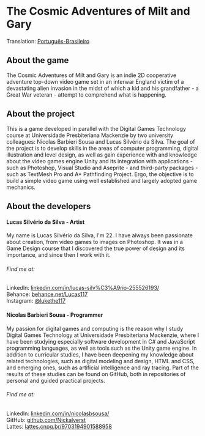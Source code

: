 # The Cosmic Adventures of Milt and Gary
Translation: [Português-Brasileiro](./README-pt.md)
## About the game
The Cosmic Adventures of Milt and Gary is an indie 2D cooperative adventure top-down video game set in an interwar England victim of a devastating alien invasion in the midst of which a kid and his grandfather - a Great War veteran - attempt to comprehend what is happening.
## About the project
This is a game developed in parallel with the Digital Games Technology course at Universidade Presbiteriana Mackenzie by two university colleagues: Nicolas Barbieri Sousa and Lucas Silvério da Silva. The goal of the project is to develop skills in the areas of computer programming, digital illustration and level design, as well as gain experience with and knowledge about the video games engine Unity and its integration with applications - such as Photoshop, Visual Studio and Aseprite - and third-party packages - such as TextMesh Pro and A* Pathfinding Project. Ergo, the objective is to build a simple video game using well established and largely adopted game mechanics.
## About the developers
#### Lucas Silvério da Silva - Artist
My name is Lucas Silvério da Silva, I'm 22. I have always been passionate about creation, from video games to images on Photoshop. It was in a Game Design course that I discovered the true power of design and its importance, and since then I work with it.
###### Find me at:
LinkedIn: [linkedin.com/in/lucas-silv%C3%A9rio-255526193/](https://www.linkedin.com/in/lucas-silv%C3%A9rio-255526193/ "linkedin.com/in/lucas-silv%C3%A9rio-255526193/")
<br/>Behance: [behance.net/Lucas117](https://www.behance.net/Lucas117 "behance.net/Lucas117")
<br/>Instagram: [@lukethe117](https://www.instagram.com/lukethe117/ "instagram.com/lukethe117/")
#### Nicolas Barbieri Sousa - Programmer
My passion for digital games and computing is the reason why I study Digital Games Technology at Universidade Presbiteriana Mackenzie, where I have been studying especially software development in C# and JavaScript programming languages, as well as tools such as the Unity game engine. In addition to curricular studies, I have been deepening my knowledge about related technologies, such as digital modeling and design, HTML and CSS, and emerging ones, such as artificial intelligence and ray tracing. Part of the results of these studies can be found on GitHub, both in repositories of personal and guided practical projects.
###### Find me at:
LinkedIn: [linkedin.com/in/nicolasbsousa/](https://www.linkedin.com/in/nicolasbsousa/ "linkedin.com/in/nicolasbsousa/")
<br/>GitHub: [github.com/Nickalverst](https://www.github.com/Nickalverst "github.com/Nickalverst")
<br/>Lattes: [lattes.cnpq.br/9703194901588958](lattes.cnpq.br/9703194901588958 "lattes.cnpq.br/9703194901588958")